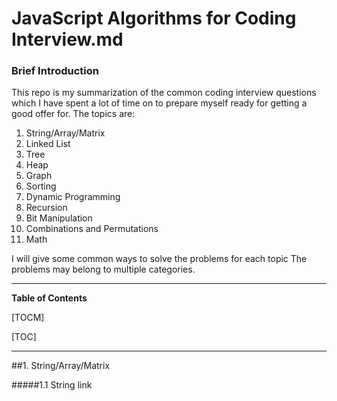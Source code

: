# JavaScript Algorithms for Coding Interview.md
### Brief Introduction

This repo is my summarization of the common coding interview questions which I have spent a lot of time on to prepare myself ready for getting a good offer for. The topics are:
1. String/Array/Matrix
2. Linked List
3. Tree
4. Heap
5. Graph
6. Sorting
7. Dynamic Programming
8. Recursion
9. Bit Manipulation
10. Combinations and Permutations
11. Math

I will give some common ways to solve the problems for each topic The problems may belong to multiple categories.

------------



**Table of Contents**

[TOCM]

[TOC]

------------


##1. String/Array/Matrix

#####1.1 String link

